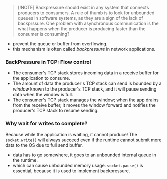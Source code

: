>[!NOTE] Backpressure should exist in any system that connects producers to consumers. A rule of thumb is to look for unbounded queues in software systems, as they are a sign of the lack of backprssure.
One problem with asynchronous communication is the what happens when the producer is producing faster than the consumer is consuming? 
- prevent the queue or buffer from overflowing.
- this mechanism is often called *backpressure* in network applications.
### BackPressure in TCP: Flow control
- The consumer's TCP stack stores incoming data in a receive buffer for the application to consume.
- The amount of data the producer's TCP stack can send is bounded by a *window* known to the producer's TCP stack, and it will pause sending data when the window is full.
- The consumer's TCP stack manages the window; when the app drains from the receive buffer, it moves the window forward and notifies the producer's TCP stack to resume sending.

### Why wait for writes to complete?
Because while the application is waiting, it cannot produce! The `socket.write()` will always succeed even if the runtime cannot submit more data to the OS due to full send buffer.
- data has to go somewhere, it goes to an unbounded internal queue in the runtime.
- which can cause unbounded memory usage.
`socket.pause()` is essential, because it is used to implement backpressure.